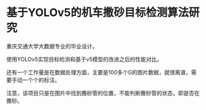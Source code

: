 # 基于YOLOv5的机车撒砂目标检测算法研究
重庆交通大学大数据专业的毕业设计。

使用YOLOv5实现目标检测和基于v5模型的改进之后的性能对比。

还有一个工作量是在数据处理方面，主要是100多个G的图片数据，就很离谱，需要手动一个个的标注。

注意，该项目只是在图片中找到撒砂管的位置，不能判断撒砂管的状态，即是否在撒砂。